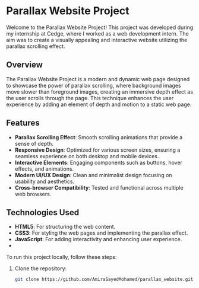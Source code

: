 # Parallax Website Project

Welcome to the Parallax Website Project! This project was developed during my internship at Cedge, where I worked as a web development intern. The aim was to create a visually appealing and interactive website utilizing the parallax scrolling effect.

## Overview

The Parallax Website Project is a modern and dynamic web page designed to showcase the power of parallax scrolling, where background images move slower than foreground images, creating an immersive depth effect as the user scrolls through the page. This technique enhances the user experience by adding an element of depth and motion to a static web page.

## Features

- **Parallax Scrolling Effect**: Smooth scrolling animations that provide a sense of depth.
- **Responsive Design**: Optimized for various screen sizes, ensuring a seamless experience on both desktop and mobile devices.
- **Interactive Elements**: Engaging components such as buttons, hover effects, and animations.
- **Modern UI/UX Design**: Clean and minimalist design focusing on usability and aesthetics.
- **Cross-browser Compatibility**: Tested and functional across multiple web browsers.

## Technologies Used

- **HTML5**: For structuring the web content.
- **CSS3**: For styling the web pages and implementing the parallax effect.
- **JavaScript**: For adding interactivity and enhancing user experience.
-

To run this project locally, follow these steps:

1. Clone the repository:
   ```bash
   git clone https://github.com/AmiraSayedMohamed/parallax_website.git
